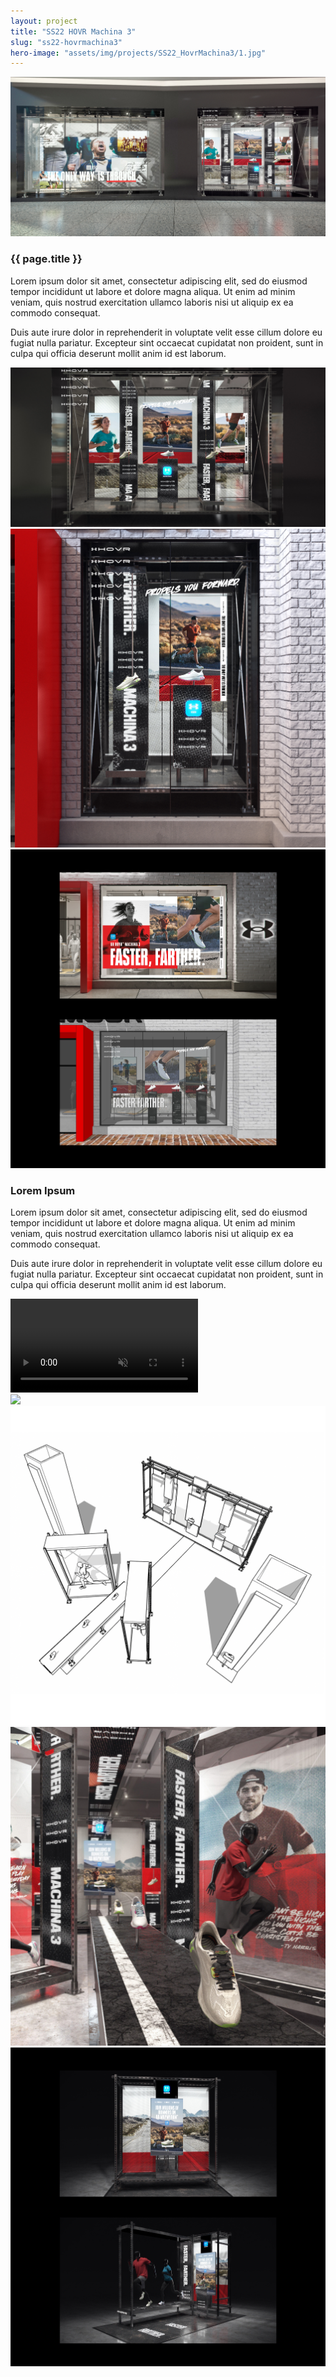```yaml
---
layout: project
title: "SS22 HOVR Machina 3"
slug: "ss22-hovrmachina3"
hero-image: "assets/img/projects/SS22_HovrMachina3/1.jpg"
---
```


<div class="content-section">
    <img src="assets/img/projects/SS22_HovrMachina3/1.jpg" />
</div>
<div class="content-section text-box">
  <h3>{{ page.title }}</h3>
  <div class="horizontal-split">
    <div class="half-text">
      <p>
        Lorem ipsum dolor sit amet, consectetur adipiscing elit, sed do eiusmod tempor incididunt ut labore et dolore magna aliqua. Ut enim ad minim veniam, quis nostrud exercitation ullamco laboris nisi ut aliquip ex ea commodo consequat.
      </p>
    </div>
    <div class="half-text">
      <p>
        Duis aute irure dolor in reprehenderit in voluptate velit esse cillum dolore eu fugiat nulla pariatur. Excepteur sint occaecat cupidatat non proident, sunt in culpa qui officia deserunt mollit anim id est laborum.
      </p>
    </div>
  </div>
</div>
<div class="content-section">
    <img src="assets/img/projects/SS22_HovrMachina3/2.jpg" />
</div>
<div class="content-section">
  <div class="horizontal-split">
    <img src="assets/img/projects/SS22_HovrMachina3/3.jpg" />
    <img src="assets/img/projects/SS22_HovrMachina3/4.jpg" />
  </div>
</div>
<div class="content-section text-box">
  <h3>Lorem Ipsum</h3>
  <div class="horizontal-split">
    <div class="half-text">
      <p>
        Lorem ipsum dolor sit amet, consectetur adipiscing elit, sed do eiusmod tempor incididunt ut labore et dolore magna aliqua. Ut enim ad minim veniam, quis nostrud exercitation ullamco laboris nisi ut aliquip ex ea commodo consequat.
      </p>
    </div>
    <div class="half-text">
      <p>
        Duis aute irure dolor in reprehenderit in voluptate velit esse cillum dolore eu fugiat nulla pariatur. Excepteur sint occaecat cupidatat non proident, sunt in culpa qui officia deserunt mollit anim id est laborum.
      </p>
    </div>
  </div>
</div>
<div class="content-section">
  <video preload="none" autoplay muted loop src="assets/img/projects/SS22_HovrMachina3/5.mp4"></video>
</div>
<div class="content-section">
  <div class="horizontal-split">
    <img src="assets/img/projects/SS22_HovrMachina3/6.jpg" />
    <img src="assets/img/projects/SS22_HovrMachina3/7.jpg" />
  </div>
</div>
<div class="content-section">
  <div class="horizontal-split">
    <img src="assets/img/projects/SS22_HovrMachina3/8.jpg" />
    <img src="assets/img/projects/SS22_HovrMachina3/9.jpg" />
  </div>
</div>